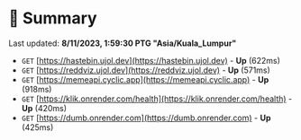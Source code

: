 # 📖 Summary
Last updated: **8/11/2023, 1:59:30 PTG "Asia/Kuala_Lumpur"**

- `GET` [https://hastebin.ujol.dev](https://hastebin.ujol.dev) - **Up** (622ms)
- `GET` [https://reddviz.ujol.dev](https://reddviz.ujol.dev) - **Up** (571ms)
- `GET` [https://memeapi.cyclic.app](https://memeapi.cyclic.app) - **Up** (918ms)
- `GET` [https://klik.onrender.com/health](https://klik.onrender.com/health) - **Up** (420ms)
- `GET` [https://dumb.onrender.com](https://dumb.onrender.com) - **Up** (425ms)
